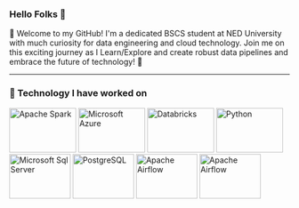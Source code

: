 ### Hello Folks 👋

🚀 Welcome to my GitHub! I'm a dedicated BSCS student at NED University with much curiosity for data engineering and cloud technology. Join me on this exciting journey as I Learn/Explore and create robust data pipelines and embrace the future of technology! 🌟
_______________________________________________________________________________________________________________________________________________________
### 🔭 Technology I have worked on <br>
<img src="https://github.com/BasitAli05/BasitAli05/assets/106751594/2ddff5b8-eba9-490c-a815-b8729222b1d1" alt="Apache Spark" width="120" height="80">
<img src="https://github.com/BasitAli05/BasitAli05/assets/106751594/dbb75f25-bbab-47cf-acbb-0d844256ffa9" alt="Microsoft Azure" width="120" height="80">
<img src="https://github.com/BasitAli05/BasitAli05/assets/106751594/388df05c-742f-4905-a6a9-2ef535a6a72b" alt="Databricks" width="120" height="80">
<img src="https://github.com/BasitAli05/BasitAli05/assets/106751594/51fc2760-2b76-4bd6-848e-e42c14fca4b2" alt="Python" width="120" height="80">
<img src="https://github.com/BasitAli05/BasitAli05/assets/106751594/b48bf2c3-dfe5-499f-a7cc-454a925d6fd1" alt="Microsoft Sql Server" width="110" height="80">
<img src="https://github.com/BasitAli05/BasitAli05/assets/106751594/63f1bf79-65b2-4853-b878-865aca8cbb00" alt="PostgreSQL" width="110" height="80">
<img src="https://github.com/BasitAli05/BasitAli05/assets/106751594/227b5858-2f20-4050-b508-0014f82d14e2" alt="Apache Airflow" width="110" height="80">
<img src="https://github.com/BasitAli05/BasitAli05/assets/106751594/b145c2ea-ac44-4cf4-8bf8-bc2490f2ce0d" alt="Apache Airflow" width="110" height="80">

<!--
**BasitAli05/BasitAli05** is a ✨ _special_ ✨ repository because its `README.md` (this file) appears on your GitHub profile.

Here are some ideas to get you started:

- 🔭 I’m currently working on ...
- 🌱 I’m currently learning ...
- 👯 I’m looking to collaborate on ...
- 🤔 I’m looking for help with ...
- 💬 Ask me about ...
- 📫 How to reach me: ...
- 😄 Pronouns: ...
- ⚡ Fun fact: ...
-->
